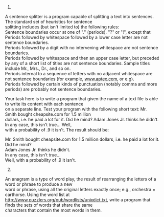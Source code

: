 1)  
A sentence splitter is a program capable of splitting a text into sentences. The standard set of heuristics for sentence  
splitting includes (but isn't limited to) the following rules:  
Sentence boundaries occur at one of "." (periods), "?" or "!", except that  
    Periods followed by whitespace followed by a lower case letter are not sentence boundaries.  
    Periods followed by a digit with no intervening whitespace are not sentence boundaries.  
    Periods followed by whitespace and then an upper case letter, but preceded by any of a short list of titles are not  sentence boundaries. Sample titles include Mr., Mrs., Dr., and so on.  
    Periods internal to a sequence of letters with no adjacent whitespace are not sentence boundaries (for example,  www.aptex.com, or e.g).  
    Periods followed by certain kinds of punctuation (notably comma and more periods) are probably not sentence boundaries.  
  
Your task here is to write a program that given the name of a text file is able to write its content with each sentence  
on a separate line. Test your program with the following short text: Mr. Smith bought cheapsite.com for 1.5 million  
dollars, i.e. he paid a lot for it. Did he mind? Adam Jones Jr. thinks he didn't. In any case, this isn't true... Well,  
with a probability of .9 it isn't. The result should be:  
  
Mr. Smith bought cheapsite.com for 1.5 million dollars, i.e. he paid a lot for it.  
Did he mind?  
Adam Jones Jr. thinks he didn't.  
In any case, this isn't true...  
Well, with a probability of .9 it isn't.  
  
2)  
An anagram is a type of word play, the result of rearranging the letters of a word or phrase to produce a new  
word or phrase, using all the original letters exactly once; e.g., orchestra = carthorse. Using the word list at  
http://www.puzzlers.org/pub/wordlists/unixdict.txt, write a program that finds the sets of words that share the same  
characters that contain the most words in them.  
  
